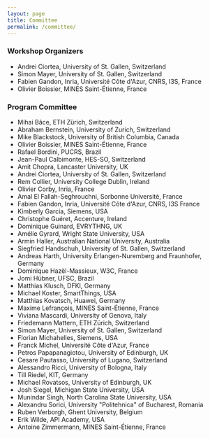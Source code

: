 ```yaml
---
layout: page
title: Committee
permalink: /committee/
---
```

<h3>Workshop Organizers</h3>

* Andrei Ciortea, University of St. Gallen, Switzerland
* Simon Mayer, University of St. Gallen, Switzerland
* Fabien Gandon, Inria, Université Côte d'Azur, CNRS, I3S, France
* Olivier Boissier, MINES Saint-Étienne, France



<h3>Program Committee</h3>

* Mihai Bâce, ETH Zürich, Switzerland
* Abraham Bernstein, University of Zurich, Switzerland
* Mike Blackstock, University of British Columbia, Canada
* Olivier Boissier, MINES Saint-Étienne, France
* Rafael Bordini, PUCRS, Brazil
* Jean-Paul Calbimonte, HES-SO, Switzerland
* Amit Chopra, Lancaster University, UK
* Andrei Ciortea, University of St. Gallen, Switzerland
* Rem Collier, University College Dublin, Ireland
* Olivier Corby, Inria, France
* Amal El Fallah-Seghrouchni, Sorbonne Université, France
* Fabien Gandon, Inria, Université Côte d'Azur, CNRS, I3S France
* Kimberly Garcia, Siemens, USA
* Christophe Guéret, Accenture, Ireland
* Dominique Guinard, EVRYTHNG, UK
* Amélie Gyrard, Wright State University, USA
* Armin Haller, Australian National University, Australia
* Siegfried Handschuh, University of St. Gallen, Switzerland
* Andreas Harth, University Erlangen-Nuremberg and Fraunhofer, Germany
* Dominique Hazël-Massieux, W3C, France
* Jomi Hübner, UFSC, Brazil
* Matthias Klusch, DFKI, Germany
* Michael Koster, SmartThings, USA
* Matthias Kovatsch, Huawei, Germany
* Maxime Lefrançois, MINES Saint-Étienne, France
* Viviana Mascardi, University of Genova, Italy
* Friedemann Mattern, ETH Zürich, Switzerland
* Simon Mayer, University of St. Gallen, Switzerland
* Florian Michahelles, Siemens, USA
* Franck Michel, Université Côte d'Azur, France
* Petros Papapanagiotou, University of Edinburgh, UK
* Cesare Pautasso, University of Lugano, Switzerland
* Alessandro Ricci, University of Bologna, Italy
* Till Riedel, KIT, Germany
* Michael Rovatsos, University of Edinburgh, UK
* Josh Siegel, Michigan State University, USA
* Munindar Singh, North Carolina State University, USA
* Alexandru Sorici, University "Politehnica" of Bucharest, Romania
* Ruben Verborgh, Ghent University, Belgium
* Erik Wilde, API Academy, USA
* Antoine Zimmermann, MINES Saint-Étienne, France